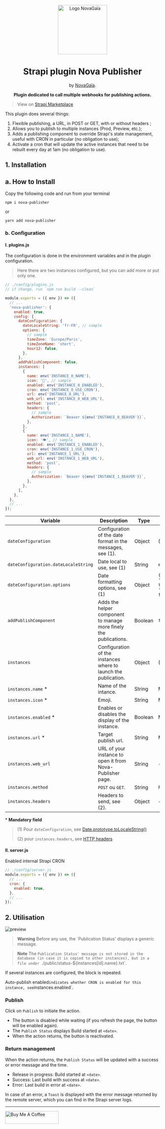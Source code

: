 <div align="center">
  <img style="width: 160px; height: auto;" src="./docs/logo-novagaia@3x.png" alt="Logo NovaGaïa" />
  <h1>Strapi plugin Nova Publisher</h1>
  <p>by <a href="https://novagaia.fr/" target="_blank">NovaGaïa</a>.</p>
  <p><strong>Plugin dedicated to call multiple webhooks for publishing actions.</strong></p>

</div>

> View on [Strapi Marketplace](https://market.strapi.io/plugins/nova-publisher)

This plugin does several things:

1. Flexible publishing, a URL, in POST or GET, with or without headers ;
2. Allows you to publish to multiple instances (Prod, Preview, etc.);
3. Adds a publishing component to override Strapi's state management, useful with CRON in particular (no obligation to use);
4. Activate a cron that will update the active instances that need to be rebuilt every day at 1am (no obligation to use).

## 1. Installation

## a. How to Install

Copy the following code and run from your terminal

```
npm i nova-publisher
```

or

```
yarn add nova-publisher
```

### b. Configuration

#### I. plugins.js

The configuration is done in the environment variables and in the plugin configuration.

> Here there are two instances configured, but you can add more or put only one.

```js
// ./config/plugins.js
// if change, run `npm run build --clean`

module.exports = ({ env }) => ({
  // ...
  'nova-publisher': {
    enabled: true,
    config: {
      dateConfiguration: {
        dateLocaleString: 'fr-FR', // sample
        options: {
          // sample
          timeZone: 'Europe/Paris',
          timeZoneName: 'short',
          hour12: false,
        },
      },
      addPublishComponent: false,
      instances: [
        {
          name: env('INSTANCE_0_NAME'),
          icon: '🚀', // sample
          enabled: env('INSTANCE_0_ENABLED'),
          cron: env('INSTANCE_0_USE_CRON'),
          url: env('INSTANCE_0_URL'),
          web_url: env('INSTANCE_0_WEB_URL'),
          method: 'post',
          headers: {
            // sample
            Authorization: `Beaver ${env('INSTANCE_0_BEAVER')}`,
          },
        },
        {
          name: env('INSTANCE_1_NAME'),
          icon: '👁️', // sample
          enabled: env('INSTANCE_1_ENABLED'),
          cron: env('INSTANCE_1_USE_CRON'),
          url: env('INSTANCE_1_URL'),
          web_url: env('INSTANCE_1_WEB_URL'),
          method: 'post',
          headers: {
            // sample
            Authorization: `Beaver ${env('INSTANCE_1_BEAVER')}`,
          },
        },
      ],
    },
  },
  // ...
});
```

| Variable                             | Description                                                       | Type    | Default value                                                         |
| ------------------------------------ | ----------------------------------------------------------------- | ------- | --------------------------------------------------------------------- |
| `dateConfiguration`                  | Configuration of the date format in the messages, see (1).        | Object  | (See below)                                                           |
| `dateConfiguration.dateLocaleString` | Date local to use, see (1)                                        | String  | `en-EN`                                                               |
| `dateConfiguration.options`          | Date formatting options, see (1)                                  | Object  | `{ timeZone: 'Europe/London', timeZoneName: 'short', hour12: false }` |
| `addPublishComponent`                | Adds the helper component to manage more finely the publications. | Boolean | `false`                                                               |
| `instances`                          | Configuration of the instances where to launch the publication.   | Object  | (See below)                                                           |
| `instances.name` \*                  | Name of the intance.                                              | String  | Mandatory                                                             |
| `instances.icon` \*                  | Emoji.                                                            | String  | Mandatory                                                             |
| `instances.enabled` \*               | Enables or disables the display of the instance.                  | Boolean | Mandatory                                                             |
| `instances.url` \*                   | Target publish url.                                               | String  | Mandatory                                                             |
| `instances.web_url`                  | URL of your instance to open it from Nova-Publisher page.         | String  | -                                                                     |
| `instances.method`                   | `POST` ou `GET`.                                                  | String  | `POST`                                                                |
| `instances.headers`                  | Headers to send, see (2).                                         | Object  | -                                                                     |

\* **Mandatory field**

> (1) Pour `dateConfiguration`, see [Date.prototype.toLocaleString()](https://developer.mozilla.org/en-US/docs/Web/JavaScript/Reference/Global_Objects/Date/toLocaleString)
>
> (2) pour `instances.headers`, see [HTTP headers](https://developer.mozilla.org/en-US/docs/Web/HTTP/Headers)

#### II. server.js

Enabled internal Strapi CRON

```js
// ./config/server.js
module.exports = ({ env }) => ({
  // ...
  cron: {
    enabled: true,
  },
  // ...
});
```

## 2. Utilisation

![preview](https://github.com/NovaGaia/strapi-plugin-generic-publisher/blob/main/docs/cap1.png?raw=true)

> **Warning**
> Before any use, the `Publication Status' displays a generic message.

> **Note**
> The `Publication Status' message is not stored in the database (in case it is copied to other instances), but in a file under `./public/status-${instances[id].name}.txt`.

If several instances are configured, the block is repeated.

Auto-publish enabled`indicates whether CRON is enabled for this instance, see`instances.enabled`.

### Publish

Click on `Publish` to initiate the action.

- The button is disabled while waiting (if you refresh the page, the button will be enabled again).
- The `Publish Status` displays Build started at `<date>`.
- When the action returns, the button is reactivated.

### Return management

When the action returns, the `Publish Status` will be updated with a success or error message and the time.

- Release in progress: Build started at `<date>`.
- Success: Last build with success at `<date>`.
- Error: Last build in error at `<date>`.

In case of an error, a `Toast` is displayed with the error message returned by the remote server, which you can find in the Strapi server logs.

---

<a href="https://www.buymeacoffee.com/renaudheluin" target="_blank"><img src="https://cdn.buymeacoffee.com/buttons/default-orange.png" alt="Buy Me A Coffee" height="41" width="174"></a>
